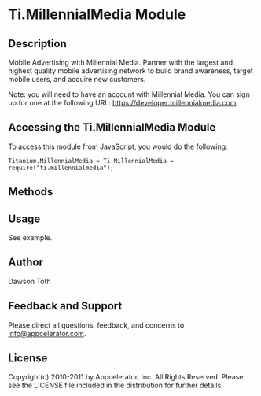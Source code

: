 # Ti.MillennialMedia Module

## Description

Mobile Advertising with Millennial Media. Partner with the largest and highest quality mobile advertising network to
build brand awareness, target mobile users, and acquire new customers.

Note: you will need to have an account with Millennial Media. You can sign up for one at the following URL:
	https://developer.millennialmedia.com

## Accessing the Ti.MillennialMedia Module

To access this module from JavaScript, you would do the following:

	Titanium.MillennialMedia = Ti.MillennialMedia = require("ti.millennialmedia");

## Methods



## Usage
See example.

## Author
Dawson Toth

## Feedback and Support

Please direct all questions, feedback, and concerns to [info@appcelerator.com](mailto:info@appcelerator.com?subject=iOS%20MillennialMedia%20Module).

## License
Copyright(c) 2010-2011 by Appcelerator, Inc. All Rights Reserved. Please see the LICENSE file included in the distribution for further details.
